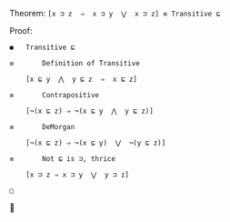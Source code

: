 Theorem: `[x ⊐ z  ⇒  x ⊐ y  ⋁  x ⊐ z] ≡ Transitive ⊑`

Proof:

```
●	Transitive ⊑

≡		Definition of Transitive

	[x ⊑ y  ⋀  y ⊑ z  ⇒  x ⊑ z]

≡		Contrapositive

	[¬(x ⊑ z) ⇒ ¬(x ⊑ y  ⋀  y ⊑ z)]

≡		DeMorgan

	[¬(x ⊑ z) ⇒ ¬(x ⊑ y)  ⋁  ¬(y ⊑ z)]

≡		Not ⊑ is ⊐, thrice

	[x ⊐ z ⇒ x ⊐ y  ⋁  y ⊐ z]

▢
```

🚡
